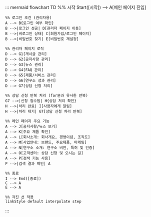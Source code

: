 ::: mermaid
flowchart TD
    %% 시작
    Start([시작]) --> A[메인 페이지 진입]
    
    %% 로그인 조건 (관리자용)
    A --> B{로그인 여부 확인} 
    B -->|로그인 성공| D[관리자 페이지 이동]
    B -->|비로그인 상태| C[회원가입/로그인 페이지]
    B -->|비밀번호 찾기| E[비밀번호 재설정]

    %% 관리자 페이지 로직
    D --> G1[게시글 관리]
    D --> G2[공지사항 관리]
    D --> G3[뉴스 관리]
    D --> G4[FAQ 관리]
    D --> G5[제품/서비스 관리]
    D --> G6[연구소 성과 관리]
    D --> G7[상담 신청 처리]

    %% 상담 신청 반복 처리 (for문과 유사한 반복)
    G7 -->|신청 접수됨| H{상담 처리 확인}
    H -->|처리 완료| I[사용자에게 알림]
    H -->|처리 대기| G7[상담 신청 처리 반복]

    %% 메인 페이지 주요 기능
    A --> J[공지사항/뉴스 보기]
    A --> K[주요 제품 확인]
    A --> L[회사소개: 회사개요, 경영이념, 조직도]
    A --> M[사업안내: 브랜드, 주요제품, 마케팅]
    A --> N[연구소 소개: 연구소 비전, 특허 및 인증]
    A --> O[고객센터: 상담 신청 및 오시는 길]
    A --> P[검색 기능 사용]
    P -->|검색 결과 확인| A

    %% 종료
    I --> End([종료])
    C --> A
    E --> A

    %% 각진 선 적용
    linkStyle default interpolate step


:::